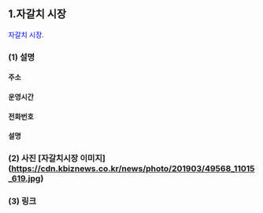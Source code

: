 ## 1.자갈치 시장  
<span style="color:blue">자갈치 시장</span>.

### (1) 설명  
#### 주소
#### 운영시간
#### 전화번호
#### 설명
### (2) 사진 [자갈치시장 이미지] (https://cdn.kbiznews.co.kr/news/photo/201903/49568_11015_619.jpg)
### (3) 링크
